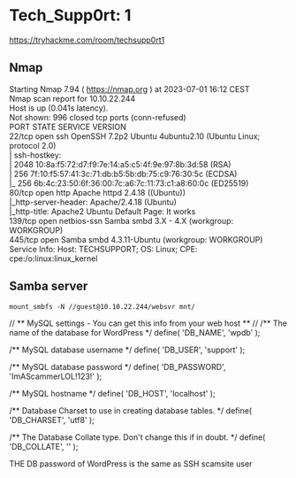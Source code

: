 # Tech_Supp0rt: 1
https://tryhackme.com/room/techsupp0rt1

## Nmap
Starting Nmap 7.94 ( https://nmap.org ) at 2023-07-01 16:12 CEST  
Nmap scan report for 10.10.22.244  
Host is up (0.041s latency).  
Not shown: 996 closed tcp ports (conn-refused)  
PORT    STATE SERVICE     VERSION  
22/tcp  open  ssh         OpenSSH 7.2p2 Ubuntu 4ubuntu2.10 (Ubuntu Linux; protocol 2.0)  
| ssh-hostkey:  
|   2048 10:8a:f5:72:d7:f9:7e:14:a5:c5:4f:9e:97:8b:3d:58 (RSA)  
|   256 7f:10:f5:57:41:3c:71:db:b5:5b:db:75:c9:76:30:5c (ECDSA)  
|_  256 6b:4c:23:50:6f:36:00:7c:a6:7c:11:73:c1:a8:60:0c (ED25519)  
80/tcp  open  http        Apache httpd 2.4.18 ((Ubuntu))  
|_http-server-header: Apache/2.4.18 (Ubuntu)  
|_http-title: Apache2 Ubuntu Default Page: It works  
139/tcp open  netbios-ssn Samba smbd 3.X - 4.X (workgroup: WORKGROUP)  
445/tcp open              Samba smbd 4.3.11-Ubuntu (workgroup: WORKGROUP)  
Service Info: Host: TECHSUPPORT; OS: Linux; CPE: cpe:/o:linux:linux_kernel  

## Samba server
``` mount_smbfs -N //guest@10.10.22.244/websvr mnt/ ```

// ** MySQL settings - You can get this info from your web host ** //
/** The name of the database for WordPress */
define( 'DB_NAME', 'wpdb' );

/** MySQL database username */
define( 'DB_USER', 'support' );

/** MySQL database password */
define( 'DB_PASSWORD', 'ImAScammerLOL!123!' );

/** MySQL hostname */
define( 'DB_HOST', 'localhost' );

/** Database Charset to use in creating database tables. */
define( 'DB_CHARSET', 'utf8' );

/** The Database Collate type. Don't change this if in doubt. */
define( 'DB_COLLATE', '' );


THE DB password of WordPress is the same as SSH scamsite user
